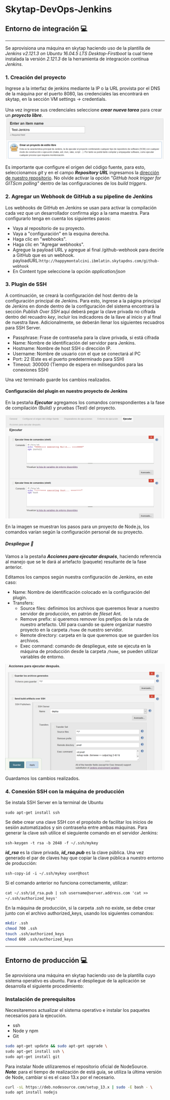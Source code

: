 # Skytap-DevOps-Jenkins

## Entorno de integración :computer:

---

Se aprovisiona una máquina en skytap haciendo uso de la plantilla de _Jenkins v2.121.3 on Ubuntu 16.04.5 LTS Desktop-Firstboot_ la cual tiene instalada la versión _2.121.3_ de la herramienta de integración contínua _Jenkins_.

### 1. Creación del proyecto

Ingrese a la interfaz de jenkins mediante la IP o la URL provista por el DNS de la máquina por el puerto 8080, las credenciales las encontrará en skytap, en la sección VM settings -> credentials.<br/><br/>
Una vez ingrese sus credenciales seleccione **_crear nueva tarea_** para crear un **_proyecto libre_**.<br/>
![Creación del proyecto en UI de Jenkins](https://raw.githubusercontent.com/emeloibmco/Skytap-DevOps-Jenkins/master/.github/images/proyecto.png)

Es importante que configure el origen del código fuente, para esto, seleccionamos _git_ y en el campo **_Repository URL_** ingresamos la [dirección de nuestro repositorio](https://github.com/mayi29/js-jenkis). No olvide activar la opción _"GitHub hook trigger for GITScm polling"_ dentro de las configuraciones de los _build triggers_.

### 2. Agregar un Webhook de GitHub a su pipeline de Jenkins

Los webhooks de GitHub en Jenkins se usan para activar la compilación cada vez que un desarrollador confirma algo a la rama maestra. Para configurarlo tenga en cuenta los siguientes pasos:

- Vaya al repositorio de su proyecto.
- Vaya a "configuración" en la esquina derecha.
- Haga clic en "webhooks".
- Haga clic en "Agregar webhooks".
- Agregue la payload URL y agregue al final /github-webhook para decirle a GitHub que es un webhook. payloadURL:`http://happymontalcini.ibmlatin.skytapdns.com/github-webhook`<br/>
- En Content type seleccione la opción _application/json_

### 3. Plugin de SSH

A continuación, se creará la configuración del host dentro de la configuración principal de Jenkins. Para esto, ingrese a la página principal de Jenkins en donde dentro de la configuración del sistema encontrará la sección _Publish Over SSH_ aquí deberá pegar la clave privada no cifrada dentro del recuadro _key_, incluir los indicadores de la llave al inicio y al final de nuestra llave. Adicionalmente, se deberán llenar los siguientes recuadros para SSH Server.

- Passphrase: Frase de contraseña para la clave privada, si está cifrada
- Name: Nombre de identificación del servidor para Jenkins.
- Hostname: Nombre de host SSH o dirección IP.
- Username: Nombre de usuario con el que se conectará al PC
- Port: 22 (Este es el puerto predeterminado para SSH)
- Timeout: 300000 (Tiempo de espera en milisegundos para las conexiones SSH)

Una vez terminado guarde los cambios realizados.

#### Configuración del plugin en nuestro proyecto de Jenkins

En la pestaña **_Ejecutar_** agregamos los comandos correspondientes a la fase de compilación (Build) y pruebas (Test) del proyecto.

![Comandos de fase](https://raw.githubusercontent.com/emeloibmco/Skytap-DevOps-Jenkins/master/.github/images/fases.png)

En la imagen se muestran los pasos para un proyecto de Node.js, los comandos varían según la configuración personal de su proyecto.

##### Despliegue :rocket:

Vamos a la pestaña _**Acciones para ejecutar después**_, haciendo referencia al manejo que se le dará al artefacto (paquete) resultante de la fase anterior.

Editamos los campos según nuestra configuración de Jenkins, en este caso:

- Name: Nombre de identificación colocado en la configuración del plugin.
- Transfers:
  - Source files: definimos los archivos que queremos llevar a nuestro servidor de producción, en patrón de _fileset_ Ant.
  - Remove prefix: si queremos remover los prefijos de la ruta de nuestro artefacto. Útil para cuando se quiere organizar nuestro proyecto en la carpeta `/home` de nuestro servidor.
  - Remote directory: carpeta en la que queremos que se guarden los archivos.
  - Exec command: comando de despliegue, este se ejecuta en la máquina de producción desde la carpeta `/home`, se pueden utilizar variables de entorno.

![Despliegue](https://raw.githubusercontent.com/emeloibmco/Skytap-DevOps-Jenkins/master/.github/images/despliegue.png)

Guardamos los cambios realizados.

### 4. Conexión SSH con la máquina de producción

Se instala SSH Server en la terminal de Ubuntu

`sudo apt-get install ssh`

Se debe crear una clave SSH con el propósito de facilitar los inicios de sesión automatizados y sin contraseña entre ambas máquinas. Para generar la clave ssh utilice el sieguiente comando en el servidor Jenkins:

`ssh-keygen -t rsa -b 2048 -f ~/.ssh/mykey`

**_id_rsa_** es la clave privada, **_id_rsa.pub_** es la clave pública. Una vez generado el par de claves hay que copiar la clave pública a nuestro entorno de producción:

`ssh-copy-id -i ~/.ssh/mykey user@host`

Si el comando anterior no funciona correctamente, utilizar:

`cat ~/.ssh/id_rsa.pub | ssh username@server.address.com 'cat >> ~/.ssh/authorized_keys'`

En la máquina de producción, si la carpeta .ssh no existe, se debe crear junto con el archivo authorized_keys, usando los siguientes comandos:

```sh
mkdir .ssh
chmod 700 .ssh
touch .ssh/authorized_keys
chmod 600 .ssh/authorized_keys
```

---

## Entorno de producción :computer:

Se aprovisiona una máquina en skytap haciendo uso de la plantilla cuyo sistema operativo es ubuntu. Para el despliegue de la aplicación se desarrolla el siguiente procedimiento:

### Instalación de prerequisitos

Necesitaremos actualizar el sistema operativo e instalar los paquetes necesarios para la ejecución.

- ssh
- Node y npm
- Git

```sh
sudo apt-get update && sudo apt-get upgrade \
sudo apt-get install ssh \
sudo apt-get install git
```

Para instalar Node utilizaremos el repositorio oficial de NodeSource.<br/>
**_Nota_**: para el tiempo de realización de está guía, se utiliza la última versión de Node, cambiar si es el caso 13.x por el necesario.

```sh
curl -sL https://deb.nodesource.com/setup_13.x | sudo -E bash - \
sudo apt install nodejs
```
